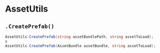 # AssetUtils

## `.CreatePrefab()`

```cs
AssetUtils.CreatePrefab(string assetBundlePath, string assetToLoad);
s
AssetUtils.CreatePrefab(AssetBundle assetBundle, string assetToLoad);
```

